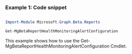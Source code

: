 ### Example 1: Code snippet

```powershell

Import-Module Microsoft.Graph.Beta.Reports

Get-MgBetaReportHealthMonitoringAlertConfiguration

```
This example shows how to use the Get-MgBetaReportHealthMonitoringAlertConfiguration Cmdlet.

